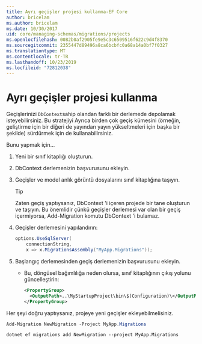 ```yaml
---
title: Ayrı geçişler projesi kullanma-EF Core
author: bricelam
ms.author: bricelam
ms.date: 10/30/2017
uid: core/managing-schemas/migrations/projects
ms.openlocfilehash: 0082b0af2905fe9e5c3c6509516f622c9d4f8370
ms.sourcegitcommit: 2355447d89496a8ca6bcbfc0a68a14a0bf7f0327
ms.translationtype: MT
ms.contentlocale: tr-TR
ms.lasthandoff: 10/23/2019
ms.locfileid: "72812038"
---
```

# <a name="using-a-separate-migrations-project"></a>Ayrı geçişler projesi kullanma

Geçişlerinizi `DbContext`sahip olandan farklı bir derlemede depolamak isteyebilirsiniz. Bu stratejiyi Ayrıca birden çok geçiş kümesini (örneğin, geliştirme için bir diğeri de yayından yayın yükseltmeleri için başka bir şekilde) sürdürmek için de kullanabilirsiniz.

Bunu yapmak için...

1. Yeni bir sınıf kitaplığı oluşturun.

2. DbContext derlemenizin başvurusunu ekleyin.

3. Geçişler ve model anlık görüntü dosyalarını sınıf kitaplığına taşıyın.
   > [!TIP]
   > Zaten geçiş yaptıysanız, DbContext 'i içeren projede bir tane oluşturun ve taşıyın.
   > Bu önemlidir çünkü geçişler derlemesi var olan bir geçiş içermiyorsa, Add-Migration komutu DbContext 'i bulamaz.

4. Geçişler derlemesini yapılandırın:

   ``` csharp
   options.UseSqlServer(
       connectionString,
       x => x.MigrationsAssembly("MyApp.Migrations"));
   ```

5. Başlangıç derlemesinden geçiş derlemenizin başvurusunu ekleyin.
   * Bu, döngüsel bağımlılığa neden olursa, sınıf kitaplığının çıkış yolunu güncelleştirin:

     ``` xml
     <PropertyGroup>
       <OutputPath>..\MyStartupProject\bin\$(Configuration)\</OutputPath>
     </PropertyGroup>
     ```

Her şeyi doğru yaptıysanız, projeye yeni geçişler ekleyebilmelisiniz.

``` powershell
Add-Migration NewMigration -Project MyApp.Migrations
```

``` Console
dotnet ef migrations add NewMigration --project MyApp.Migrations
```
